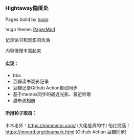 ### Hightaway隐匿处

Pages bulid by [hugo](https://gohugo.io/)

hugo theme: [PaperMod](https://github.com/adityatelange/hugo-PaperMod)

记录读书和观影的角落

内容慢慢丰富起来

#### 实现：
* bbs
* 豆瓣读书观影记录
* 豆瓣记录Github Action自动同步
* 基于memos同步的最近光影、最近听歌
* 瀑布流相册

#### 所用轮子取自：
木木老师：https://immmmm.com/ (大佬是真的牛)
怡红院落：https://imnerd.org/doumark.html (Github Action 豆瓣同步)

